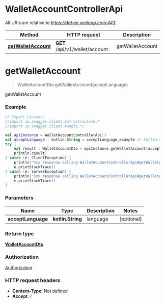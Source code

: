 # WalletAccountControllerApi

All URIs are relative to *https://datyar.vaslapp.com:443*

Method | HTTP request | Description
------------- | ------------- | -------------
[**getWalletAccount**](WalletAccountControllerApi.md#getWalletAccount) | **GET** /api/v1/wallet/account | getWalletAccount

<a name="getWalletAccount"></a>
# **getWalletAccount**
> WalletAccountDto getWalletAccount(acceptLanguage)

getWalletAccount

### Example
```kotlin
// Import classes:
//import io.swagger.client.infrastructure.*
//import io.swagger.client.models.*;

val apiInstance = WalletAccountControllerApi()
val acceptLanguage : kotlin.String = acceptLanguage_example // kotlin.String | language
try {
    val result : WalletAccountDto = apiInstance.getWalletAccount(acceptLanguage)
    println(result)
} catch (e: ClientException) {
    println("4xx response calling WalletAccountControllerApi#getWalletAccount")
    e.printStackTrace()
} catch (e: ServerException) {
    println("5xx response calling WalletAccountControllerApi#getWalletAccount")
    e.printStackTrace()
}
```

### Parameters

Name | Type | Description  | Notes
------------- | ------------- | ------------- | -------------
 **acceptLanguage** | **kotlin.String**| language | [optional]

### Return type

[**WalletAccountDto**](WalletAccountDto.md)

### Authorization

[Authorization](../README.md#Authorization)

### HTTP request headers

 - **Content-Type**: Not defined
 - **Accept**: */*

